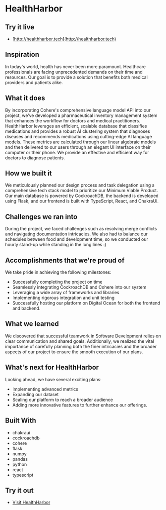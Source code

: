 # HealthHarbor

## Try it live
- [http://healthharbor.tech](http://healthharbor.tech)

## Inspiration
In today's world, health has never been more paramount. Healthcare professionals are facing unprecedented demands on their time and resources. Our goal is to provide a solution that benefits both medical providers and patients alike.

## What it does
By incorporating Cohere's comprehensive language model API into our project, we’ve developed a pharmaceutical inventory management system that enhances the workflow for doctors and medical practitioners. HealthHarbor leverages an efficient, scalable database that classifies medications and provides a robust AI clustering system that diagnoses diseases and recommends medications using cutting-edge AI language models. These metrics are calculated through our linear algebraic models and then delivered to our users through an elegant UI interface on their computer or their phone. We provide an effective and efficient way for doctors to diagnose patients.

## How we built it
We meticulously planned our design process and task delegation using a comprehensive tech stack model to prioritize our Minimum Viable Product. Our main database is powered by CockroachDB, the backend is developed using Flask, and our frontend is built with TypeScript, React, and ChakraUI.

## Challenges we ran into
During the project, we faced challenges such as resolving merge conflicts and navigating documentation intricacies. We also had to balance our schedules between food and development time, so we conducted our hourly stand-up while standing in the long lines :)

## Accomplishments that we're proud of
We take pride in achieving the following milestones:

- Successfully completing the project on time
- Seamlessly integrating CockroachDB and Cohere into our system
- Leveraging a wide array of frameworks and libraries
- Implementing rigorous integration and unit testing
- Successfully hosting our platform on Digital Ocean for both the frontend and backend.

## What we learned
We discovered that successful teamwork in Software Development relies on clear communication and shared goals. Additionally, we realized the vital importance of carefully planning both the finer intricacies and the broader aspects of our project to ensure the smooth execution of our plans.

## What's next for HealthHarbor
Looking ahead, we have several exciting plans:

- Implementing advanced metrics
- Expanding our dataset
- Scaling our platform to reach a broader audience
- Adding more innovative features to further enhance our offerings.

## Built With
- chakraui
- cockroachdb
- cohere
- flask
- numpy
- pandas
- python
- react
- typescript

## Try it out
- [Visit HealthHarbor](http://healthharbor.tech)
